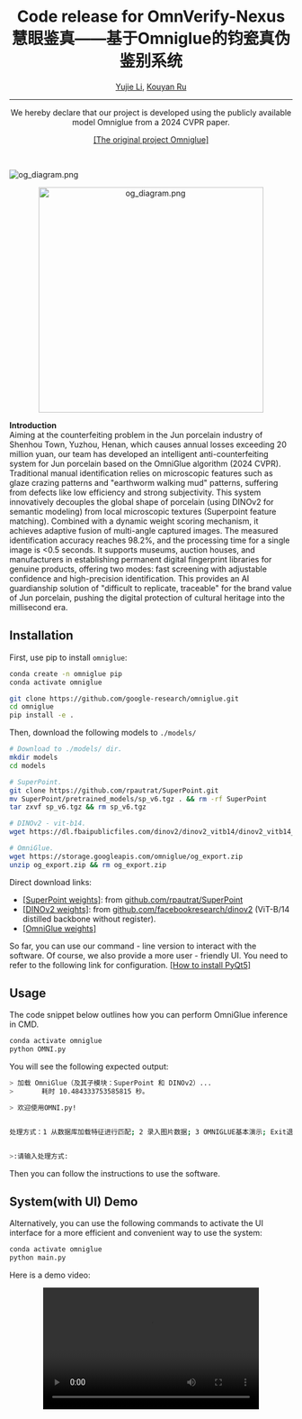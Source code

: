 <div align="center">

#  Code release for OmnVerify-Nexus 慧眼鉴真——基于Omniglue的钧瓷真伪鉴别系统

<p align="center">
    <a href="https://eating-cpp.github.io/">Yujie Li</a>,
    <a href="https://github.com/Kouyr">Kouyan Ru</a>
</p>

</div>

-------------------------------------------------------------------------------


<div align="center">
We hereby declare that our project is developed using the publicly available model Omniglue from a 2024 CVPR paper.

[[The original project Omniglue]](https://blog.csdn.net/qq_37080185/article/details/121616507)
</div>

<br>

![og_diagram.png](res/og_diagram.png "og_diagram.png")
<div style="text-align: center;">
    <img src="res/readme封面.png" alt="og_diagram.png" width="400" height="auto">
</div>

**Introduction**  
Aiming at the counterfeiting problem in the Jun porcelain industry of Shenhou Town, Yuzhou, Henan, which causes annual losses exceeding 20 million yuan, our team has developed an intelligent anti-counterfeiting system for Jun porcelain based on the OmniGlue algorithm (2024 CVPR). Traditional manual identification relies on microscopic features such as glaze crazing patterns and "earthworm walking mud" patterns, suffering from defects like low efficiency and strong subjectivity.
This system innovatively decouples the global shape of porcelain (using DINOv2 for semantic modeling) from local microscopic textures (Superpoint feature matching). Combined with a dynamic weight scoring mechanism, it achieves adaptive fusion of multi-angle captured images. The measured identification accuracy reaches 98.2%, and the processing time for a single image is <0.5 seconds. It supports museums, auction houses, and manufacturers in establishing permanent digital fingerprint libraries for genuine products, offering two modes: fast screening with adjustable confidence and high-precision identification. This provides an AI guardianship solution of "difficult to replicate, traceable" for the brand value of Jun porcelain, pushing the digital protection of cultural heritage into the millisecond era.


## Installation

First, use pip to install `omniglue`:

```sh
conda create -n omniglue pip
conda activate omniglue

git clone https://github.com/google-research/omniglue.git
cd omniglue
pip install -e .
```

Then, download the following models to `./models/`

```sh
# Download to ./models/ dir.
mkdir models
cd models

# SuperPoint.
git clone https://github.com/rpautrat/SuperPoint.git
mv SuperPoint/pretrained_models/sp_v6.tgz . && rm -rf SuperPoint
tar zxvf sp_v6.tgz && rm sp_v6.tgz

# DINOv2 - vit-b14.
wget https://dl.fbaipublicfiles.com/dinov2/dinov2_vitb14/dinov2_vitb14_pretrain.pth

# OmniGlue.
wget https://storage.googleapis.com/omniglue/og_export.zip
unzip og_export.zip && rm og_export.zip
```

Direct download links:

-   [[SuperPoint weights]](https://github.com/rpautrat/SuperPoint/tree/master/pretrained_models): from [github.com/rpautrat/SuperPoint](https://github.com/rpautrat/SuperPoint)
-   [[DINOv2 weights]](https://dl.fbaipublicfiles.com/dinov2/dinov2_vitb14/dinov2_vitb14_pretrain.pth): from [github.com/facebookresearch/dinov2](https://github.com/facebookresearch/dinov2) (ViT-B/14 distilled backbone without register).
-   [[OmniGlue weights]](https://storage.googleapis.com/omniglue/og_export.zip)


So far, you can use our command - line version to interact with the software. Of course, we also provide a more user - friendly UI. You need to refer to the following link for configuration. [[How to install PyQt5]](https://blog.csdn.net/qq_37080185/article/details/121616507)

## Usage
The code snippet below outlines how you can perform OmniGlue inference in CMD.

```sh
conda activate omniglue
python OMNI.py
```

You will see the following expected output:

```sh
> 加载 OmniGlue（及其子模块：SuperPoint 和 DINOv2）...
>       耗时 10.484333753585815 秒。

> 欢迎使用OMNI.py!


处理方式：1 从数据库加载特征进行匹配; 2 录入图片数据; 3 OMNIGLUE基本演示; Exit退出


>:请输入处理方式:

```
Then you can follow the instructions to use the software.

## System(with UI) Demo

Alternatively, you can use the following commands to activate the UI interface for a more efficient and convenient way to use the system:
```sh
conda activate omniglue
python main.py
```
Here is a demo video: 

<div style="text-align: center;">
    <video width="384" height="216" controls>
        <source src="./res/慧眼鉴真演示.mp4" type="video/mp4">
        您的浏览器不支持视频播放。
    </video>
</div>

